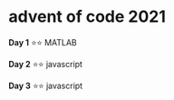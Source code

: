 # advent of code 2021

**Day 1** :star::star: MATLAB

**Day 2** :star::star: javascript

**Day 3** :star::star: javascript
